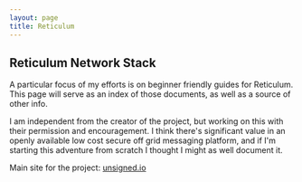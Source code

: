 ```yaml
---
layout: page
title: Reticulum
---
```


## Reticulum Network Stack

A particular focus of my efforts is on beginner friendly guides for Reticulum. This page will serve as an index of those documents, as well as a source of other info. 

I am independent from the creator of the project, but working on this with their permission and encouragement. I think there's significant value in an openly available low cost secure off grid messaging platform, and if I'm starting this adventure from scratch I thought I might as well document it. 

Main site for the project: [unsigned.io](https://unsigned.io/)

